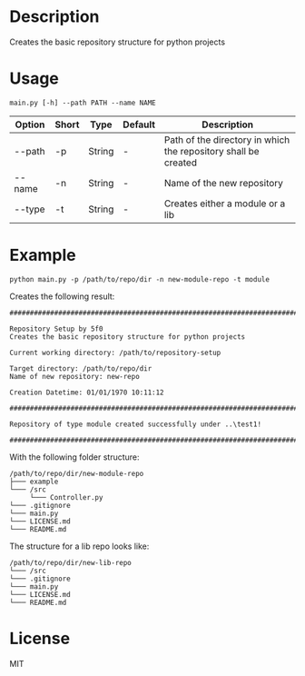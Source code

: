 # Description

Creates the basic repository structure for python projects

# Usage

`main.py [-h] --path PATH --name NAME`


| Option | Short | Type | Default | Description |
|---|---|---|---|---|
|--path | -p | String | - | Path of the directory in which the repository shall be created |
|--name | -n | String | - | Name of the new repository |
| --type | -t | String | - | Creates either a module or a lib | 

# Example

`python main.py -p /path/to/repo/dir -n new-module-repo -t module`

Creates the following result:

```
################################################################################

Repository Setup by 5f0
Creates the basic repository structure for python projects

Current working directory: /path/to/repository-setup

Target directory: /path/to/repo/dir
Name of new repository: new-repo

Creation Datetime: 01/01/1970 10:11:12

################################################################################

Repository of type module created successfully under ..\test1!

################################################################################
```

With the following folder structure:

```
/path/to/repo/dir/new-module-repo
├─── example
└─── /src
     └─── Controller.py
└─── .gitignore
└─── main.py
└─── LICENSE.md
└─── README.md 
```

The structure for a lib repo looks like:
```
/path/to/repo/dir/new-lib-repo
└─── /src
└─── .gitignore
└─── main.py
└─── LICENSE.md
└─── README.md 
```

# License

MIT